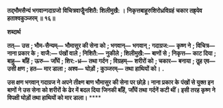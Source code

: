 **तद्भौमसैन्यं भगवान्गदाग्रजो** **विचित्रवाजैॢनशितै: शिलीमुखै: ।** **निकृत्तबाहूरुशिरोध्रविग्रहं** **चकार तह्र्येव हताश्वकुञ्जरम् ॥ १६॥** 

**शब्दार्थ** 

**तत्—** **उस** **; भौम-सैन्यम्—** **भौमासुर की सेना को** **; भगवान्—** **भगवान्** **; गदाग्रज:—** **कृष्ण ने** **; विचित्र—** **नाना प्रकार के** **;** **वाजै:—** **पंखों वाले** **; निशितै:—** **नुकीले** **; शिलीमुखै:—** **बाणों से** **; निकृत्त—** **काट दिया** **; बाहु—** **बाँहें** **; ऊरु—** **जाँघें** **; शिर:-ध्र—** **तथा गर्दन** **; विग्रहम्—** **शरीरों को** **; चकार—** **बनाया** **; तॢह एव—** **उसी क्षण** **; हत—** **मार डाला** **; अश्व—** **घोड़ों** **; कुञ्जरम्—** **तथा** **हाथियों को।** **.** 

**उस क्षण भगवान् गदाग्रज ने अपने तीक्ष्ण बाण भौमासुर की सेना पर छोड़े। नाना प्रकार के** **पंखों से युक्त इन बाणों ने उस सेना को शरीरों के ढेर में बदल दिया जिनकी बाँहें, जाँघें तथा** **गर्दनें कटी थीं। इसी तरह कृष्ण ने विपक्षी घोड़ों तथा हाथियों को मार डाला।** **** 